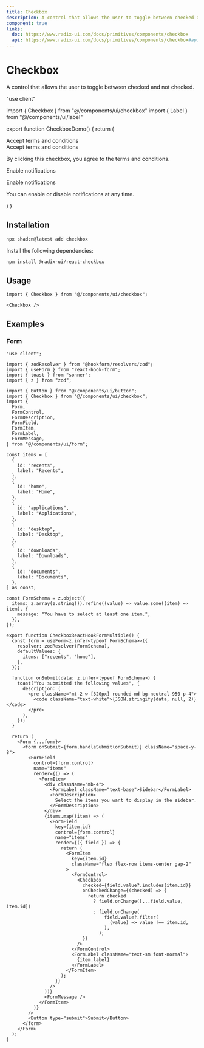 ```yaml
---
title: Checkbox
description: A control that allows the user to toggle between checked and not checked.
component: true
links:
  doc: https://www.radix-ui.com/docs/primitives/components/checkbox
  api: https://www.radix-ui.com/docs/primitives/components/checkbox#api-reference
---
```


# Checkbox

A control that allows the user to toggle between checked and not checked.

"use client"

import { Checkbox } from "@/components/ui/checkbox"
import { Label } from "@/components/ui/label"

export function CheckboxDemo() {
return (
<div className="flex flex-col gap-6">
<div className="flex items-center gap-3">
<Checkbox id="terms" />
<Label htmlFor="terms">Accept terms and conditions</Label>
</div>
<div className="flex items-start gap-3">
<Checkbox id="terms-2" defaultChecked />
<div className="grid gap-2">
<Label htmlFor="terms-2">Accept terms and conditions</Label>
<p className="text-muted-foreground text-sm">
By clicking this checkbox, you agree to the terms and conditions.
</p>
</div>
</div>
<div className="flex items-start gap-3">
<Checkbox id="toggle" disabled />
<Label htmlFor="toggle">Enable notifications</Label>
</div>
<Label className="hover:bg-accent/50 flex items-start gap-3 rounded-lg border p-3 has-[[aria-checked=true]]:border-blue-600 has-[[aria-checked=true]]:bg-blue-50 dark:has-[[aria-checked=true]]:border-blue-900 dark:has-[[aria-checked=true]]:bg-blue-950">
<Checkbox
          id="toggle-2"
          defaultChecked
          className="data-[state=checked]:border-blue-600 data-[state=checked]:bg-blue-600 data-[state=checked]:text-white dark:data-[state=checked]:border-blue-700 dark:data-[state=checked]:bg-blue-700"
        />
<div className="grid gap-1.5 font-normal">
<p className="text-sm leading-none font-medium">
Enable notifications
</p>
<p className="text-muted-foreground text-sm">
You can enable or disable notifications at any time.
</p>
</div>
</Label>
</div>
)
}

## Installation

```bash
npx shadcn@latest add checkbox
```

Install the following dependencies:

```bash
npm install @radix-ui/react-checkbox
```

## Usage

```tsx
import { Checkbox } from "@/components/ui/checkbox";
```

```tsx
<Checkbox />
```

## Examples

### Form

```tsx
"use client";

import { zodResolver } from "@hookform/resolvers/zod";
import { useForm } from "react-hook-form";
import { toast } from "sonner";
import { z } from "zod";

import { Button } from "@/components/ui/button";
import { Checkbox } from "@/components/ui/checkbox";
import {
  Form,
  FormControl,
  FormDescription,
  FormField,
  FormItem,
  FormLabel,
  FormMessage,
} from "@/components/ui/form";

const items = [
  {
    id: "recents",
    label: "Recents",
  },
  {
    id: "home",
    label: "Home",
  },
  {
    id: "applications",
    label: "Applications",
  },
  {
    id: "desktop",
    label: "Desktop",
  },
  {
    id: "downloads",
    label: "Downloads",
  },
  {
    id: "documents",
    label: "Documents",
  },
] as const;

const FormSchema = z.object({
  items: z.array(z.string()).refine((value) => value.some((item) => item), {
    message: "You have to select at least one item.",
  }),
});

export function CheckboxReactHookFormMultiple() {
  const form = useForm<z.infer<typeof FormSchema>>({
    resolver: zodResolver(FormSchema),
    defaultValues: {
      items: ["recents", "home"],
    },
  });

  function onSubmit(data: z.infer<typeof FormSchema>) {
    toast("You submitted the following values", {
      description: (
        <pre className="mt-2 w-[320px] rounded-md bg-neutral-950 p-4">
          <code className="text-white">{JSON.stringify(data, null, 2)}</code>
        </pre>
      ),
    });
  }

  return (
    <Form {...form}>
      <form onSubmit={form.handleSubmit(onSubmit)} className="space-y-8">
        <FormField
          control={form.control}
          name="items"
          render={() => (
            <FormItem>
              <div className="mb-4">
                <FormLabel className="text-base">Sidebar</FormLabel>
                <FormDescription>
                  Select the items you want to display in the sidebar.
                </FormDescription>
              </div>
              {items.map((item) => (
                <FormField
                  key={item.id}
                  control={form.control}
                  name="items"
                  render={({ field }) => {
                    return (
                      <FormItem
                        key={item.id}
                        className="flex flex-row items-center gap-2"
                      >
                        <FormControl>
                          <Checkbox
                            checked={field.value?.includes(item.id)}
                            onCheckedChange={(checked) => {
                              return checked
                                ? field.onChange([...field.value, item.id])
                                : field.onChange(
                                    field.value?.filter(
                                      (value) => value !== item.id,
                                    ),
                                  );
                            }}
                          />
                        </FormControl>
                        <FormLabel className="text-sm font-normal">
                          {item.label}
                        </FormLabel>
                      </FormItem>
                    );
                  }}
                />
              ))}
              <FormMessage />
            </FormItem>
          )}
        />
        <Button type="submit">Submit</Button>
      </form>
    </Form>
  );
}
```
